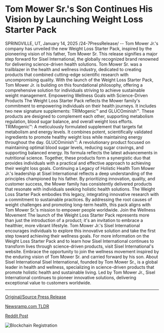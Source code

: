 # Tom Mower Sr.'s Son Continues His Vision by Launching Weight Loss Starter Pack

SPRINGVILLE, UT, January 14, 2025 /24-7PressRelease/ -- Tom Mower Jr.'s company has unveiled the new Weight Loss Starter Pack, inspired by the pioneering vision of his father, Tom Mower Sr. This release signifies a major step forward for Sisel International, the globally recognized brand renowned for delivering science-driven health solutions.  Tom Mower Sr. was a trailblazer in the health and wellness industry, dedicated to creating products that combined cutting-edge scientific research with uncompromising quality. With the launch of the Weight Loss Starter Pack, Tom Mower Jr. is building on this foundational philosophy, offering a comprehensive solution for individuals striving to achieve sustainable weight management.  Empowering Wellness Goals with Science-Driven Products The Weight Loss Starter Pack reflects the Mower family's commitment to empowering individuals on their health journeys. It includes two new signature supplements: TRIMogenic™ and GLUCOminish™. These products are designed to complement each other, supporting metabolism regulation, blood sugar balance, and overall weight loss efforts.  TRIMogenic™: A meticulously formulated supplement that targets fat metabolism and energy levels. It combines potent, scientifically validated ingredients to promote healthy weight loss while maintaining energy throughout the day.  GLUCOminish™: A revolutionary product focused on maintaining optimal blood sugar levels, reducing sugar cravings, and supporting balanced energy. Its formula reflects the latest advancements in nutritional science.  Together, these products form a synergistic duo that provides individuals with a practical and effective approach to achieving their weight loss goals.  Continuing a Legacy of Holistic Health Tom Mower Jr.'s leadership at Sisel International reflects a deep understanding of the principles championed by his father. By prioritizing innovation, quality, and customer success, the Mower family has consistently delivered products that resonate with individuals seeking holistic health solutions.  The Weight Loss Starter Pack embodies this legacy, integrating innovative research with a commitment to sustainable practices. By addressing the root causes of weight challenges and promoting long-term health, this pack aligns with Tom Mower Sr.'s mission to empower people worldwide.  Join the Wellness Movement The launch of the Weight Loss Starter Pack represents more than just the introduction of a product; it's an invitation to embrace a healthier, more vibrant lifestyle. Tom Mower Jr.'s Sisel International encourages individuals to explore this innovative solution and take the first step toward achieving their wellness goals.  For more information on the Weight Loss Starter Pack and to learn how Sisel International continues to transform lives through science-driven products, visit Sisel International's website. Embrace the opportunity to join the wellness movement inspired by the enduring vision of Tom Mower Sr. and carried forward by his son.  About Sisel International Sisel International, founded by Tom Mower Sr., is a global leader in health and wellness, specializing in science-driven products that promote holistic health and sustainable living. Led by Tom Mower Jr., Sisel International continues to pioneer innovative solutions, delivering exceptional value to customers worldwide. 

---

[Original/Source Press Release](https://www.24-7pressrelease.com/press-release/517749/tom-mower-srs-son-continues-his-vision-by-launching-weight-loss-starter-pack)
                    

[Newsramp.com TLDR](https://newsramp.com/curated-news/sisel-international-unveils-weight-loss-starter-pack-inspired-by-pioneering-vision/bffdc53f222a246adc1abbef285c8968) 

 



[Reddit Post](https://www.reddit.com/r/HealthCareNewsInfo/comments/1i11eoz/sisel_international_unveils_weight_loss_starter/) 



![Blockchain Registration](https://cdn.newsramp.app/24-7PressRelease/qrcode/251/14/noraA5wZ.webp)